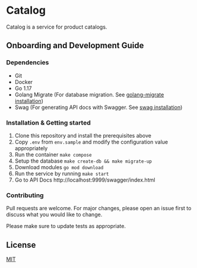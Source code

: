 # Catalog

Catalog is a service for product catalogs.

## Onboarding and Development Guide

### Dependencies

- Git
- Docker
- Go 1.17
- Golang Migrate (For database migration. See [golang-migrate installation](https://github.com/golang-migrate/migrate))
- Swag (For generating API docs with Swagger. See [swag installation](https://github.com/swaggo/swag))

### Installation & Getting started

1. Clone this repository and install the prerequisites above
2. Copy `.env` from `env.sample` and modify the configuration value appropriately
3. Run the container `make compose`
4. Setup the database `make create-db && make migrate-up`
5. Download modules `go mod download`
6. Run the service by running `make start`
7. Go to API Docs http://localhost:9999/swagger/index.html

### Contributing

Pull requests are welcome. For major changes, please open an issue first to discuss what you would like to change.

Please make sure to update tests as appropriate.

## License

[MIT](https://choosealicense.com/licenses/mit/)

